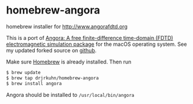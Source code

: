 # homebrew-angora
homebrew installer for http://www.angorafdtd.org

This is a port of [Angora: A free finite-difference time-domain (FDTD) electromagnetic 
simulation package](http://www.angorafdtd.org/) for the macOS operating system. See my updated
forked source on [github](https://github.com/drjrkuhn/angora).

Make sure [Homebrew](http://brew.sh/index.html) is already installed. Then run

```bash
$ brew update
$ brew tap drjrkuhn/homebrew-angora
$ brew install angora
```

Angora should be installed to `/usr/local/bin/angora`
